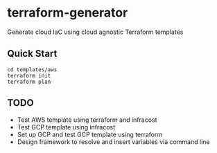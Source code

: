 # terraform-generator
Generate cloud IaC using cloud agnostic Terraform templates

## Quick Start

```
cd templates/aws
terraform init
terraform plan
```

## TODO

- Test AWS template using terraform and infracost
- Test GCP template using infracost
- Set up GCP and test GCP template using terraform
- Design framework to resolve and insert variables via command line